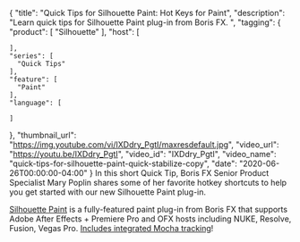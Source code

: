 {
  "title": "Quick Tips for Silhouette Paint: Hot Keys for Paint",
  "description": "Learn quick tips for Silhouette Paint plug-in from Boris FX. ",
  "tagging": {
    "product": [
      "Silhouette"
    ],
    "host": [

    ],
    "series": [
      "Quick Tips"
    ],
    "feature": [
      "Paint"
    ],
    "language": [

    ]
  },
  "thumbnail_url": "https://img.youtube.com/vi/IXDdry_PgtI/maxresdefault.jpg",
  "video_url": "https://youtu.be/IXDdry_PgtI",
  "video_id": "IXDdry_PgtI",
  "video_name": "quick-tips-for-silhouette-paint-quick-stabilize-copy",
  "date": "2020-06-26T00:00:00-04:00"
}
In this short Quick Tip, Boris FX Senior Product Specialist Mary Poplin shares some of her favorite hotkey shortcuts to help you get started with our new Silhouette Paint plug-in. 

[Silhouette Paint](https://borisfx.com/products/silhouette-paint/) is a fully-featured paint plug-in from Boris FX that supports Adobe After Effects + Premiere Pro and OFX hosts including NUKE, Resolve, Fusion, Vegas Pro. [Includes integrated Mocha tracking](https://borisfx.com/videos/si-paint-getting-started-motion-tracking-comparison/)!
